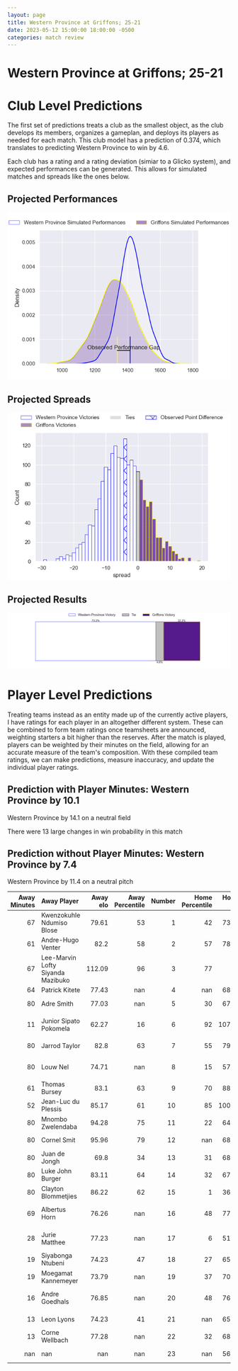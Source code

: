 ```yaml
---  
layout: page  
title: Western Province at Griffons; 25-21  
date: 2023-05-12 15:00:00 18:00:00 -0500  
categories: match review  
---
```

# Western Province at Griffons; 25-21

# Club Level Predictions


The first set of predictions treats a club as the smallest object, as the club develops its members, organizes a gameplan, and deploys its players as needed for each match. This club model has a prediction of 0.374, which translates to predicting Western Province to win by 4.6.

Each club has a rating and a rating deviation (simiar to a Glicko system), and expected performances can be generated. This allows for simulated matches and spreads like the ones below.
## Projected Performances


![Projected Performances](plots/performances_2023-05-12-Griffons-WesternProvince.png)
## Projected Spreads


![Projected Spreads](plots/spreads_2023-05-12-Griffons-WesternProvince.png)
## Projected Results


![Projected Results](plots/resultbar_2023-05-12-Griffons-WesternProvince.png)
# Player Level Predictions


Treating teams instead as an entity made up of the currently active players, I have ratings for each player in an altogether different system. These can be combined to form team ratings once teamsheets are announced, weighting starters a bit higher than the reserves. After the match is played, players can be weighted by their minutes on the field, allowing for an accurate measure of the team's composition. With these compiled team ratings, we can make predictions, measure inaccuracy, and update the individual player ratings.
## Prediction with Player Minutes: Western Province by 10.1


Western Province by 14.1 on a neutral field

There were 13 large changes in win probability in this match
## Prediction without Player Minutes: Western Province by 7.4


Western Province by 11.4 on a neutral pitch



|   Away Minutes | Away Player                       |   Away elo |   Away Percentile |   Number |   Home Percentile |   Home elo | Home Player                 |   Home Minutes |
|---------------:|:----------------------------------|-----------:|------------------:|---------:|------------------:|-----------:|:----------------------------|---------------:|
|             67 | Kwenzokuhle Ndumiso Blose         |      79.61 |                53 |        1 |                42 |      73.26 | Stephan de Jager            |             69 |
|             61 | Andre-Hugo Venter                 |      82.2  |                58 |        2 |                57 |      78.84 | Dandré Delport              |             13 |
|             67 | Lee-Marvin Lofty Siyanda Mazibuko |     112.09 |                96 |        3 |                77 |      89    | Doctor Booysen              |             69 |
|             64 | Patrick Kitete                    |      77.43 |               nan |        4 |               nan |      68.15 | Rian Olivier                |             69 |
|             80 | Adre Smith                        |      77.03 |               nan |        5 |                30 |      67.95 | Michael Benadie             |             64 |
|             11 | Junior Sipato Pokomela            |      62.27 |                16 |        6 |                92 |     107.43 | Thato Siward Mavundla       |             67 |
|             80 | Jarrod Taylor                     |      82.8  |                63 |        7 |                55 |      79.14 | Thomas Ongera               |             80 |
|             80 | Louw Nel                          |      74.71 |               nan |        8 |                15 |      57.03 | Sokuphumla (Soso) Xakalashe |             80 |
|             61 | Thomas Bursey                     |      83.1  |                63 |        9 |                70 |      88.19 | Jaywinn Juries              |             80 |
|             52 | Jean-Luc du Plessis               |      85.17 |                61 |       10 |                85 |     100.07 | Duan Pretorius              |             80 |
|             80 | Mnombo Zwelendaba                 |      94.28 |                75 |       11 |                22 |      64.01 | Domenic Smit                |             80 |
|             80 | Cornel Smit                       |      95.96 |                79 |       12 |               nan |      68.31 | Jeandre De Beer             |             52 |
|             80 | Juan de Jongh                     |      69.8  |                34 |       13 |                31 |      68.49 | Carel-Jan Coetzee           |             80 |
|             80 | Luke John Burger                  |      83.11 |                64 |       14 |                32 |      67.68 | Granwill Matthys            |             80 |
|             80 | Clayton Blommetjies               |      86.22 |                62 |       15 |                 1 |      36.87 | Duren Hoffman               |             64 |
|             69 | Albertus Horn                     |      76.26 |               nan |       16 |                48 |      77.25 | Hendrik Petrus van Schoor   |             67 |
|             28 | Jurie Matthee                     |      77.23 |               nan |       17 |                 6 |      51.66 | Keanu Armandio Vers         |             28 |
|             19 | Siyabonga Ntubeni                 |      74.23 |                47 |       18 |                27 |      65.42 | Curtley Thomas              |             16 |
|             19 | Moegamat Kannemeyer               |      73.79 |               nan |       19 |                37 |      70.45 | Randy Fillies               |             16 |
|             16 | Andre Goedhals                    |      76.85 |               nan |       20 |                48 |      76.62 | Jean-Jacques Pretorius      |             13 |
|             13 | Leon Lyons                        |      74.23 |                41 |       21 |               nan |      65.27 | Wikus Nieuwenhuis           |             11 |
|             13 | Corne Wellbach                    |      77.28 |               nan |       22 |                32 |      68.84 | Buhle Nojekwa               |             11 |
|            nan | nan                               |     nan    |               nan |       23 |               nan |      56.42 | Xolani Jacobs               |             11 |

